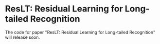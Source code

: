 # ResLT: Residual Learning for Long-tailed Recognition
The code for paper "ResLT: Residual Learning for Long-tailed Recognition" will release soon.





